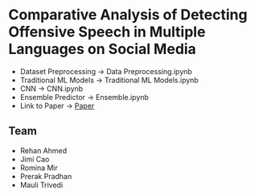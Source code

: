 # Comparative Analysis of Detecting Offensive Speech in Multiple Languages on Social Media

- Dataset Preprocessing -> Data Preprocessing.ipynb
- Traditional ML Models -> Traditional ML Models.ipynb
- CNN -> CNN.ipynb
- Ensemble Predictor -> Ensemble.ipynb
- Link to Paper -> [Paper](https://docs.google.com/document/d/1tr_iQoQlR2AK0GaH0tiWfsDO6DElOkkYkPkP4F5MjsY/edit#heading=h.3wukttbfcg28)


## Team
- Rehan Ahmed
- Jimi Cao
- Romina Mir
- Prerak Pradhan
- Mauli Trivedi